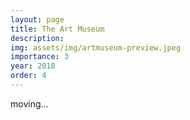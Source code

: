 ```yaml
---
layout: page
title: The Art Museum
description: 
img: assets/img/artmuseum-preview.jpeg
importance: 3
year: 2018
order: 4
---
```


moving...